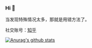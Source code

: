 ### Hi 👋

当发现特殊情况太多，那就是用错方法了。

社交账号：[知乎](https://www.zhihu.com/people/shan-seng-26-89)

[![Anurag's github stats](https://github-readme-stats.vercel.app/api?username=hzs0623)](https://github.com/hzs0623/github-readme-stats)
